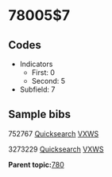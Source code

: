 # 78005$7

## Codes

-   Indicators
    -   First: 0
    -   Second: 5
-   Subfield: 7

## Sample bibs

752767 [Quicksearch](https://search.library.yale.edu/catalog/752767) [VXWS](http://prodorbis.library.yale.edu:7014/vxws/GetHoldingsService?bibId=752767)

3273229 [Quicksearch](https://search.library.yale.edu/catalog/3273229) [VXWS](http://prodorbis.library.yale.edu:7014/vxws/GetHoldingsService?bibId=3273229)

**Parent topic:**[780](../../tags/780/780.md)

